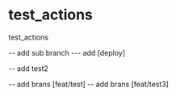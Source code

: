 # test_actions
test_actions

-- add sub branch
--- add [deploy]

-- add test2

-- add brans [feat/test]
-- add brans [feat/test3]